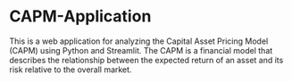 # CAPM-Application

This is a web application for analyzing the Capital Asset Pricing Model (CAPM) using Python and Streamlit. The CAPM is a financial model that describes the relationship between the expected return of an asset and its risk relative to the overall market.
